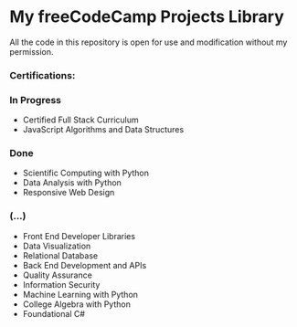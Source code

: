 # My freeCodeCamp Projects Library

All the code in this repository is open for use and modification without my permission.


### Certifications:

### In Progress
* Certified Full Stack Curriculum
* JavaScript Algorithms and Data Structures

### Done
* Scientific Computing with Python
* Data Analysis with Python
* Responsive Web Design

### (...)
* Front End Developer Libraries
* Data Visualization
* Relational Database
* Back End Development and APIs
* Quality Assurance
* Information Security
* Machine Learning with Python
* College Algebra with Python
* Foundational C#
